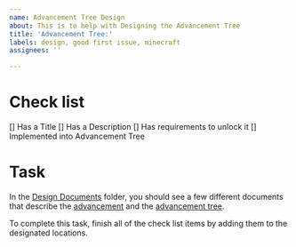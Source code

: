 ```yaml
---
name: Advancement Tree Design
about: This is to help with Designing the Advancement Tree
title: 'Advancement Tree:'
labels: design, good first issue, minecraft
assignees: ''

---
```


# Check list
 [] Has a Title
 [] Has a Description
 [] Has requirements to unlock it
 [] Implemented into Advancement Tree

# Task
In the [Design Documents](./Design-Documents) folder, you should see a few different documents that describe the [advancement](./Design-Documents/Advancements.md) and the [advancement tree](./Design-Documents/Advancement-Tree.md). 

To complete this task, finish all of the check list items by adding them to the designated locations.
